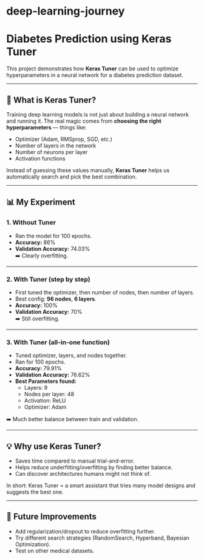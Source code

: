 # deep-learning-journey

# Diabetes Prediction using Keras Tuner

This project demonstrates how **Keras Tuner** can be used to optimize hyperparameters in a neural network for a diabetes prediction dataset.

---

## 🔎 What is Keras Tuner?
Training deep learning models is not just about building a neural network and running it. The real magic comes from **choosing the right hyperparameters** — things like:

- Optimizer (Adam, RMSprop, SGD, etc.)
- Number of layers in the network
- Number of neurons per layer
- Activation functions

Instead of guessing these values manually, **Keras Tuner** helps us automatically search and pick the best combination.

---

## 📊 My Experiment

### 1. Without Tuner
- Ran the model for 100 epochs.  
- **Accuracy:** 86%  
- **Validation Accuracy:** 74.03%  
➡️ Clearly overfitting.

---

### 2. With Tuner (step by step)
- First tuned the optimizer, then number of nodes, then number of layers.  
- Best config: **96 nodes**, **6 layers**.  
- **Accuracy:** 100%  
- **Validation Accuracy:** 70%  
➡️ Still overfitting.

---

### 3. With Tuner (all-in-one function)
- Tuned optimizer, layers, and nodes together.  
- Ran for 100 epochs.  
- **Accuracy:** 79.91%  
- **Validation Accuracy:** 76.62%  
- **Best Parameters found:**
  - Layers: 9  
  - Nodes per layer: 48  
  - Activation: ReLU  
  - Optimizer: Adam  

➡️ Much better balance between train and validation.

---

## 💡 Why use Keras Tuner?
- Saves time compared to manual trial-and-error.  
- Helps reduce underfitting/overfitting by finding better balance.  
- Can discover architectures humans might not think of.  

In short: Keras Tuner = a smart assistant that tries many model designs and suggests the best one.

---

## 🚀 Future Improvements
- Add regularization/dropout to reduce overfitting further.  
- Try different search strategies (RandomSearch, Hyperband, Bayesian Optimization).  
- Test on other medical datasets.
